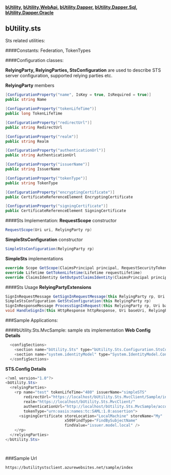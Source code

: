 #### [bUtility](../README.md), [bUtility.WebApi](butility.WebApi.md), [bUtility.Dapper](butility.dapper.md), [bUtility.Dapper.Sql](butility.Dapper.Sql.md), [bUtility.Dapper.Oracle](butility.Dapper.Oracle.md)

## bUtility.sts
Sts related utilities:

####Constants: 
Federation, TokenTypes


####Configuration classes: 

**RelyingParty, RelyingParties, StsConfiguration** are used to describe STS server configuration, supported relying parties etc.


**RelyingParty** members
```c#
[ConfigurationProperty("name", IsKey = true, IsRequired = true)]
public string Name

[ConfigurationProperty("tokenLifeTime")]
public long TokenLifeTime

[ConfigurationProperty("redirectUrl")]
public string RedirectUrl

[ConfigurationProperty("realm")]
public string Realm

[ConfigurationProperty("authenticationUrl")]
public string AuthenticationUrl

[ConfigurationProperty("issuerName")]
public string IssuerName

[ConfigurationProperty("tokenType")]
public string TokenType

[ConfigurationProperty("encryptingCertificate")]
public CertificateReferenceElement EncryptingCertificate

[ConfigurationProperty("signingCertificate")]
public CertificateReferenceElement SigningCertificate

```


####Sts Implementation: 
**RequestScope** constructor
```c#
RequestScope(Uri uri, RelyingParty rp)
```

**SimpleStsConfiguration** constructor
```c#
SimpleStsConfiguration(RelyingParty rp)
```


**SimpleSts** implementations
```c#
override Scope GetScope(ClaimsPrincipal principal, RequestSecurityToken request)
override Lifetime GetTokenLifetime(Lifetime requestLifetime)
override ClaimsIdentity GetOutputClaimsIdentity(ClaimsPrincipal principal, RequestSecurityToken request, Scope scope)
```

####Sts Usage
**RelyingPartyExtensions**
```c#
SignInRequestMessage GetSignInRequestMessage(this RelyingParty rp, Uri baseUri)
SimpleStsConfiguration GetStsConfiguration(this RelyingParty rp)
SignInResponseMessage ProcessSignInRequest(this RelyingParty rp, Uri baseUri, ClaimsPrincipal principal)
void HandleSignIn(this HttpResponse httpResponse, Uri baseUri, RelyingParty rp, ClaimsPrincipal principal)
```


###Sample Applications: 

####bUtility.Sts.MvcSample: sample sts implementation 
**Web Config Details**
```c#
  <configSections>
    <section name="bUtility.Sts" type="bUtility.Sts.Configuration.StsConfiguration, bUtility.Sts, Version=0.0.0.1, Culture=neutral" />
    <section name="system.identityModel" type="System.IdentityModel.Configuration.SystemIdentityModelSection, System.IdentityModel, Version=4.0.0.0, Culture=neutral, PublicKeyToken=B77A5C561934E089" />
  </configSections>
```

**STS.Config Details**
```c#
<?xml version="1.0"?>
<bUtility.Sts>
  <relyingParties>
    <rp name="test" tokenLifeTime="480" issuerName="simpleSTS"
        redirectUrl="https://localhost/bUtility.Sts.MvcClient/Sample/index" 
        realm="https://localhost/bUtility.Sts.MvcClient/" 
        authenticationUrl="http://localhost/bUtility.Sts.MvcSample/account"
        tokenType="urn:oasis:names:tc:SAML:1.0:assertion">
      <signingCertificate storeLocation="LocalMachine" storeName="My" 
                          x509FindType="FindBySubjectName" 
                          findValue="issuer.model.local" />
    </rp>
  </relyingParties>
</bUtility.Sts>
```




```c#

```
```c#

```

###Sample Url
```
https://butilitystsclient.azurewebsites.net/sample/index
```

